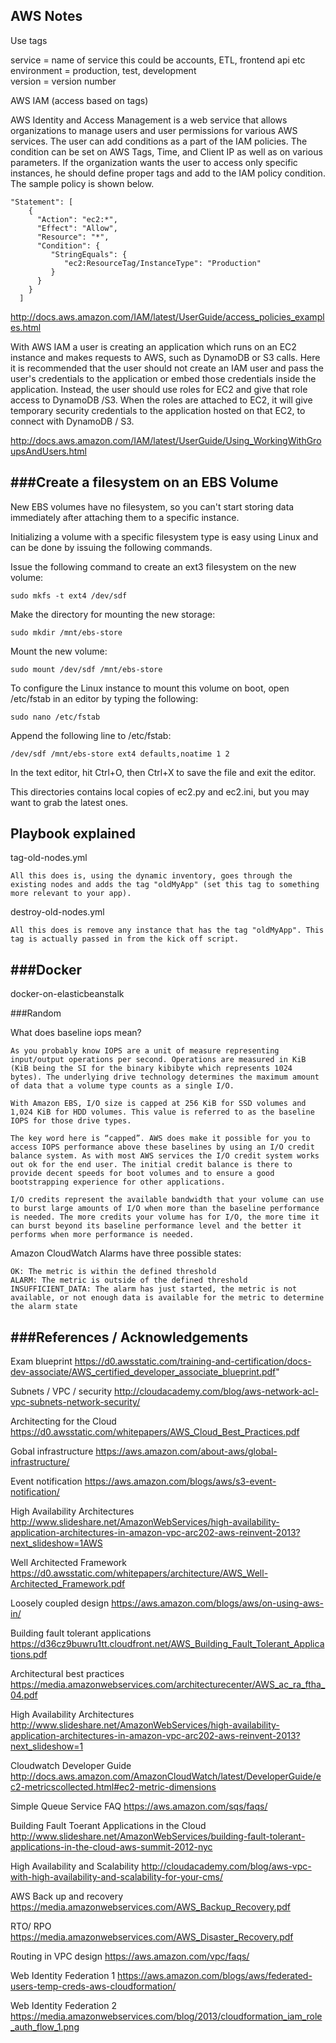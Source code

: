 AWS Notes
---

Use tags

service = name of service this could be accounts, ETL, frontend api etc  
environment = production, test, development  
version = version number

AWS IAM (access based on tags)

AWS Identity and Access Management is a web service that allows organizations to manage users and user permissions for various AWS services. The user can add conditions as a part of the IAM policies. The condition can be set on AWS Tags, Time, and Client IP as well as on various parameters. If the organization wants the user to access only specific instances, he should define proper tags and add to the IAM policy condition. The sample policy is shown below.

```
"Statement": [
    {
      "Action": "ec2:*",
      "Effect": "Allow",
      "Resource": "*",
      "Condition": {
         "StringEquals": {
            "ec2:ResourceTag/InstanceType": "Production"         
         }
      }
    }
  ]
```
http://docs.aws.amazon.com/IAM/latest/UserGuide/access_policies_examples.html

With AWS IAM a user is creating an application which runs on an EC2 instance and makes requests to AWS, such as DynamoDB or S3 calls. Here it is recommended that the user should not create an IAM user and pass the user's credentials to the application or embed those credentials inside the application. Instead, the user should use roles for EC2 and give that role access to DynamoDB /S3. When the roles are attached to EC2, it will give temporary security credentials to the application hosted on that EC2, to connect with DynamoDB / S3.

http://docs.aws.amazon.com/IAM/latest/UserGuide/Using_WorkingWithGroupsAndUsers.html


###Create a filesystem on an EBS Volume
---

New EBS volumes have no filesystem, so you can't start storing data immediately after attaching them to a specific instance.

Initializing a volume with a specific filesystem type is easy using Linux and can be done by issuing the following commands.

Issue the following command to create an ext3 filesystem on the new volume:  

    sudo mkfs -t ext4 /dev/sdf
    
Make the directory for mounting the new storage:  
    
    sudo mkdir /mnt/ebs-store

Mount the new volume:
    
    sudo mount /dev/sdf /mnt/ebs-store

To configure the Linux instance to mount this volume on boot, open /etc/fstab in an editor by typing the following:
    
    sudo nano /etc/fstab

Append the following line to /etc/fstab:
    
    /dev/sdf /mnt/ebs-store ext4 defaults,noatime 1 2

In the text editor, hit Ctrl+O, then Ctrl+X to save the file and exit the editor.

This directories contains local copies of ec2.py and ec2.ini, but you may want to grab
the latest ones.


Playbook explained
---

tag-old-nodes.yml

```
All this does is, using the dynamic inventory, goes through the existing nodes and adds the tag "oldMyApp" (set this tag to something more relevant to your app).
```

destroy-old-nodes.yml

```
All this does is remove any instance that has the tag "oldMyApp". This tag is actually passed in from the kick off script.
```

###Docker
---

docker-on-elasticbeanstalk


###Random

What does baseline iops mean?

```
As you probably know IOPS are a unit of measure representing input/output operations per second. Operations are measured in KiB (KiB being the SI for the binary kibibyte which represents 1024 bytes). The underlying drive technology determines the maximum amount of data that a volume type counts as a single I/O.

With Amazon EBS, I/O size is capped at 256 KiB for SSD volumes and 1,024 KiB for HDD volumes. This value is referred to as the baseline IOPS for those drive types.

The key word here is “capped”. AWS does make it possible for you to access IOPS performance above these baselines by using an I/O credit balance system. As with most AWS services the I/O credit system works out ok for the end user. The initial credit balance is there to provide decent speeds for boot volumes and to ensure a good bootstrapping experience for other applications.

I/O credits represent the available bandwidth that your volume can use to burst large amounts of I/O when more than the baseline performance is needed. The more credits your volume has for I/O, the more time it can burst beyond its baseline performance level and the better it performs when more performance is needed.
```

Amazon CloudWatch Alarms have three possible states:
```
OK: The metric is within the defined threshold
ALARM: The metric is outside of the defined threshold
INSUFFICIENT_DATA: The alarm has just started, the metric is not available, or not enough data is available for the metric to determine the alarm state
```

###References / Acknowledgements
---

Exam blueprint
https://d0.awsstatic.com/training-and-certification/docs-dev-associate/AWS_certified_developer_associate_blueprint.pdf"

Subnets / VPC / security
http://cloudacademy.com/blog/aws-network-acl-vpc-subnets-network-security/

Architecting for the Cloud
https://d0.awsstatic.com/whitepapers/AWS_Cloud_Best_Practices.pdf

Gobal infrastructure
https://aws.amazon.com/about-aws/global-infrastructure/

Event notification
https://aws.amazon.com/blogs/aws/s3-event-notification/

High Availability Architectures
http://www.slideshare.net/AmazonWebServices/high-availability-application-architectures-in-amazon-vpc-arc202-aws-reinvent-2013?next_slideshow=1AWS

Well Architected Framework
https://d0.awsstatic.com/whitepapers/architecture/AWS_Well-Architected_Framework.pdf

Loosely coupled design
https://aws.amazon.com/blogs/aws/on-using-aws-in/

Building fault tolerant applications
https://d36cz9buwru1tt.cloudfront.net/AWS_Building_Fault_Tolerant_Applications.pdf

Architectural best practices
https://media.amazonwebservices.com/architecturecenter/AWS_ac_ra_ftha_04.pdf

High Availability Architectures
http://www.slideshare.net/AmazonWebServices/high-availability-application-architectures-in-amazon-vpc-arc202-aws-reinvent-2013?next_slideshow=1

Cloudwatch Developer Guide
http://docs.aws.amazon.com/AmazonCloudWatch/latest/DeveloperGuide/ec2-metricscollected.html#ec2-metric-dimensions

Simple Queue Service FAQ
https://aws.amazon.com/sqs/faqs/

Building Fault Toerant Applications in the Cloud
http://www.slideshare.net/AmazonWebServices/building-fault-tolerant-applications-in-the-cloud-aws-summit-2012-nyc

High Availability and Scalability
http://cloudacademy.com/blog/aws-vpc-with-high-availability-and-scalability-for-your-cms/

AWS Back up and recovery
https://media.amazonwebservices.com/AWS_Backup_Recovery.pdf

RTO/ RPO
https://media.amazonwebservices.com/AWS_Disaster_Recovery.pdf

Routing in VPC design
https://aws.amazon.com/vpc/faqs/

Web Identity Federation 1
https://aws.amazon.com/blogs/aws/federated-users-temp-creds-aws-cloudformation/

Web Identity Federation 2
https://media.amazonwebservices.com/blog/2013/cloudformation_iam_role_auth_flow_1.png
